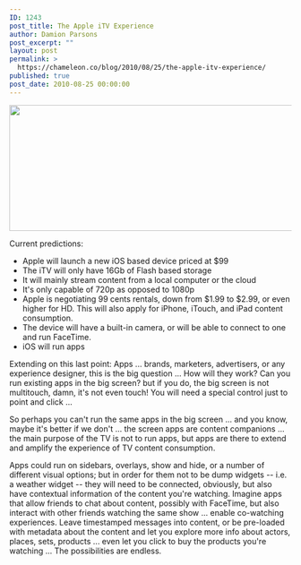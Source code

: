 ```yaml
---
ID: 1243
post_title: The Apple iTV Experience
author: Damion Parsons
post_excerpt: ""
layout: post
permalink: >
  https://chameleon.co/blog/2010/08/25/the-apple-itv-experience/
published: true
post_date: 2010-08-25 00:00:00
---
```

<img class="alignnone size-full wp-image-1429" title="Apple iTV" src="https://takemetoyourleader.com/wp-content/uploads/2010/08/apple-tv-itv.jpg" alt="" width="600" height="225" />

Current predictions:
<ul>
 	<li>Apple will launch a new iOS based device priced at $99</li>
 	<li>The iTV will only have 16Gb of Flash based storage</li>
 	<li>It will mainly stream content from a local computer or the cloud</li>
 	<li>It's only capable of 720p as opposed to 1080p</li>
 	<li>Apple is negotiating 99 cents rentals, down from $1.99 to $2.99, or even higher for HD. This will also apply for iPhone, iTouch, and iPad content consumption.</li>
 	<li>The device will have a built-in camera, or will be able to connect to one and run FaceTime.</li>
 	<li>iOS will run apps<!--more--></li>
</ul>
Extending on this last point: Apps ... brands, marketers, advertisers, or any experience designer, this is the big question ... How will they work? Can you run existing apps in the big screen? but if you do, the big screen is not multitouch, damn, it's not even touch! You will need a special control just to point and click ...

So perhaps you can't run the same apps in the big screen ... and you know, maybe it's better if we don't ... the screen apps are content companions ... the main purpose of the TV is not to run apps, but apps are there to extend and amplify the experience of TV content consumption.

Apps could run on sidebars, overlays, show and hide, or a number of different visual options; but in order for them not to be dump widgets -- i.e. a weather widget -- they will need to be connected, obviously, but also have contextual information of the content you're watching. Imagine apps that allow friends to chat about content, possibly with FaceTime, but also interact with other friends watching the same show ... enable co-watching experiences. Leave timestamped messages into content, or be pre-loaded with metadata about the content and let you explore more info about actors, places, sets, products ... even let you click to buy the products you're watching ... The possibilities are endless.